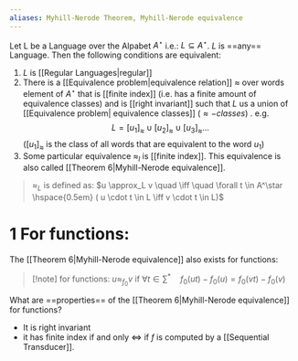 ```yaml
---
aliases: Myhill-Nerode Theorem, Myhill-Nerode equivalence
---
```


Let L be a Language over the Alpabet $A^\star$ i.e.: $L \subseteq A^\star$. $L$ is ==any== Language.
Then the following conditions are equivalent:
1.  $L$ is [[Regular Languages|regular]]
2.  There is a [[Equivalence problem|equivalence relation]] $\approx$ over words element of $A^\star$ that is [[finite index]] (i.e. has a finite amount of equivalence classes) and is [[right invariant]] such that $L$ us a union of [[Equivalence problem| equivalence classes]] ($\approx-classes$) .
e.g.
$$L=[u_1]_\approx \cup [u_2]_\approx \cup [u_3]_\approx ... $$
($[u_1]_\approx$ is the class of all words that are equivalent to the word $u_1$)
3. Some particular equivalence $\approx_l$ is [[finite index]]. This equivalence is also called [[Theorem 6|Myhill-Nerode equivalence]].
 > $\approx_L$ is defined as:
 > $u \approx_L v \quad \iff  \quad \forall t \in A^\star \hspace{0.5em} ( u \cdot t \in L \iff v \cdot t \in L)$


# 1 For functions:
The [[Theorem 6|Myhill-Nerode equivalence]] also exists for functions:
> [!note] for functions:
> $u \approx_{f_0} v \text { if } \forall t \in \sum^* \quad f_0(u t)-f_0(u)=f_0(v t)-f_0(v)$

What are ==properties== of the [[Theorem 6|Myhill-Nerode equivalence]] for functions?
- It is right invariant
- it has finite index if and only $\iff$ if  $f$ is computed by a [[Sequential Transducer]].